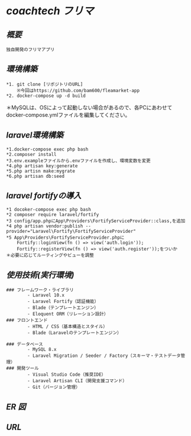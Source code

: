 # _coachtech フリマ_

## _概要_
    独自開発のフリマアプリ

## _環境構築_
    *1. git clone [リポジトリのURL]
        ※今回はhttps://github.com/bam600/fleamarket-app
    *2. docker-compose up -d build
＊MySQLは、OSによって起動しない場合があるので、各PCにあわせて
docker-compose.ymlファイルを編集してください。

## _laravel環境構築_
    *1.docker-compose exec php bash
    *2.composer install
    *3.env.exampleファイルから.envファイルを作成し、環境変数を変更
    *4.php artisan key:generate
    *5.php artisn make:mygrate
    *6.php artisan db:seed
    
## _laravel fortifyの導入_
    *1 docoker-compose exec php bash
    *2 composer require laravel/fortify
    *3 config/app.phpにApp\Providers\FortifyServiceProvider::class,を追加
    *4 php artisan vendor:publish --provider="Laravel\Fortify\FortifyServiceProvider"
    *5 App\Providers\FortifyServiceProvider.phpに
        Fortify::loginView(fn () => view('auth.login'));
        Fortify::registerView(fn () => view('auth.register'));をついか
    ＊必要に応じてルーティングやビューを調整


## _使用技術(実行環境)_
    ### フレームワーク・ライブラリ
            - Laravel 10.x
            - Laravel Fortify（認証機能）
            - Blade（テンプレートエンジン）
            - Eloquent ORM（リレーション設計）
    ### フロントエンド
            - HTML / CSS（基本構造とスタイル）
            - Blade（Laravelのテンプレートエンジン）

    ### データベース
            - MySQL 8.x
            - Laravel Migration / Seeder / Factory（スキーマ・テストデータ管理）
    ### 開発ツール
            - Visual Studio Code（推奨IDE）
            - Laravel Artisan CLI（開発支援コマンド）
            - Git（バージョン管理）

## _ER 図_

## _URL_
